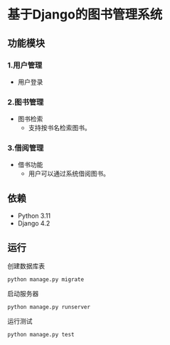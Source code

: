 # 基于Django的图书管理系统

## 功能模块
### 1.用户管理
* 用户登录

### 2.图书管理
* 图书检索
  * 支持按书名检索图书。

### 3.借阅管理
* 借书功能
  * 用户可以通过系统借阅图书。

## 依赖
* Python 3.11
* Django 4.2

## 运行
创建数据库表

```shell
python manage.py migrate
```

启动服务器

```shell
python manage.py runserver
```

运行测试

```shell
python manage.py test
```
